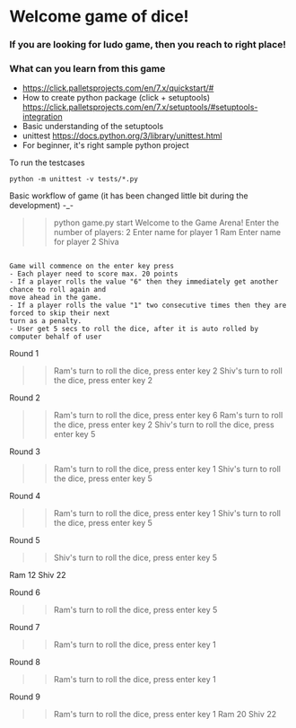 # Welcome game of dice!

### If you are looking for ludo game, then you reach to right place!

### What can you learn from this game

* https://click.palletsprojects.com/en/7.x/quickstart/#
* How to create python package (click + setuptools) https://click.palletsprojects.com/en/7.x/setuptools/#setuptools-integration
* Basic understanding of the setuptools
* unittest https://docs.python.org/3/library/unittest.html
* For beginner, it's right sample python project  

To run the testcases

`python -m unittest -v tests/*.py`

Basic workflow of game (it has been changed little bit during the development) -_-

>> python game.py start
>> Welcome to the Game Arena!
>> Enter the number of players:
2
>> Enter name for player 1
Ram 
>> Enter name for player 2
Shiva

```

Game will commence on the enter key press
- Each player need to score max. 20 points
- If a player rolls the value "6" then they immediately get another chance to roll again and
move ahead in the game.
- If a player rolls the value "1" two consecutive times then they are forced to skip their next
turn as a penalty.
- User get 5 secs to roll the dice, after it is auto rolled by computer behalf of user

```

Round 1
>>Ram's turn to roll the dice, press enter key
2
>>Shiv's turn to roll the dice, press enter key
2

Round 2
>>Ram's turn to roll the dice, press enter key
6
>>Ram's turn to roll the dice, press enter key
2
>>Shiv's turn to roll the dice, press enter key
5

Round 3
>>Ram's turn to roll the dice, press enter key
1
>>Shiv's turn to roll the dice, press enter key
5

Round 4
>>Ram's turn to roll the dice, press enter key
1
>>Shiv's turn to roll the dice, press enter key
5

Round 5
>>Shiv's turn to roll the dice, press enter key
5

Ram 12
Shiv 22

Round 6
>>Ram's turn to roll the dice, press enter key
5

Round 7
>>Ram's turn to roll the dice, press enter key
1

Round 8
>>Ram's turn to roll the dice, press enter key
1

Round 9
>>Ram's turn to roll the dice, press enter key
1
Ram 20
Shiv 22
